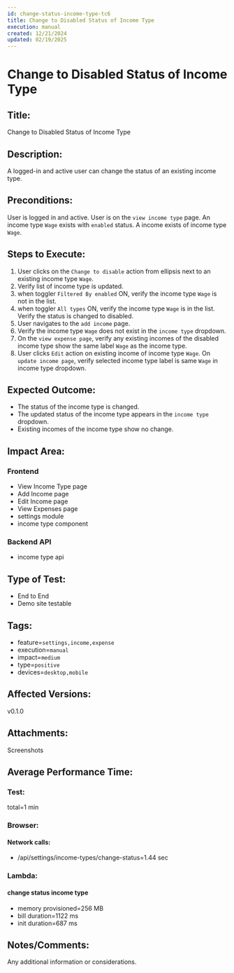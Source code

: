 ```yaml
---
id: change-status-income-type-tc6
title: Change to Disabled Status of Income Type
execution: manual
created: 12/21/2024
updated: 02/19/2025
---
```


# Change to Disabled Status of Income Type

## Title:

Change to Disabled Status of Income Type

## Description:

A logged-in and active user can change the status of an existing income type.

## Preconditions:

User is logged in and active. User is on the `view income type` page. An income type `Wage` exists with `enabled` status. A income exists of income type `Wage`.

## Steps to Execute:

1. User clicks on the `Change to disable` action from ellipsis next to an existing income type `Wage`.
2. Verify list of income type is updated.
3. when toggler `Filtered By enabled` ON, verify the income type `Wage` is not in the list.
4. when toggler `All types` ON, verify the income type `Wage` is in the list. Verify the status is changed to disabled.
5. User navigates to the `add income` page.
6. Verify the income type `Wage` does not exist in the `income type` dropdown.
7. On the `view expense page`, verify any existing incomes of the disabled income type show the same label `Wage` as the income type.
8. User clicks `Edit` action on existing income of income type `Wage`. On `update income page`, verify selected income type label is same `Wage` in income type dropdown.

## Expected Outcome:

- The status of the income type is changed.
- The updated status of the income type appears in the `income type` dropdown.
- Existing incomes of the income type show no change.

## Impact Area:

### Frontend

- View Income Type page
- Add Income page
- Edit Income page
- View Expenses page
- settings module
- income type component

### Backend API

- income type api

## Type of Test:

- End to End
- Demo site testable

## Tags:

- feature=`settings,income,expense`
- execution=`manual`
- impact=`medium`
- type=`positive`
- devices=`desktop,mobile`

## Affected Versions:

v0.1.0

## Attachments:

Screenshots

## Average Performance Time:

### Test:

total=1 min

### Browser:

#### Network calls:

- /api/settings/income-types/change-status=1.44 sec

### Lambda:

#### change status income type

- memory provisioned=256 MB
- bill duration=1122 ms
- init duration=687 ms

## Notes/Comments:

Any additional information or considerations.
